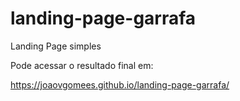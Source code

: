 # landing-page-garrafa
Landing Page simples 

Pode acessar o resultado final em:

https://joaovgomees.github.io/landing-page-garrafa/
